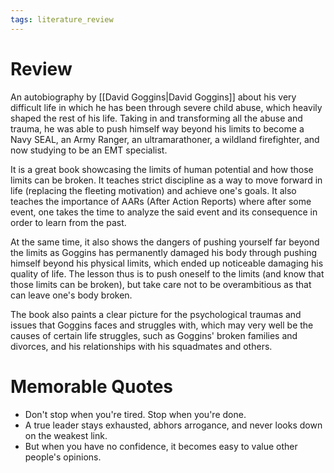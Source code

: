 ```yaml
---
tags: literature_review
---
```


# Review

An autobiography by [[David Goggins|David Goggins]] about his very difficult life in which he has been through severe child abuse, which heavily shaped the rest of his life. Taking in and transforming all the abuse and trauma, he was able to push himself way beyond his limits to become a Navy SEAL, an Army Ranger, an ultramarathoner, a wildland firefighter, and now studying to be an EMT specialist.

It is a great book showcasing the limits of human potential and how those limits can be broken. It teaches strict discipline as a way to move forward in life (replacing the fleeting motivation) and achieve one's goals. It also teaches the importance of AARs (After Action Reports) where after some event, one takes the time to analyze the said event and its consequence in order to learn from the past.

At the same time, it also shows the dangers of pushing yourself far beyond the limits as Goggins has permanently damaged his body through pushing himself beyond his physical limits, which ended up noticeable damaging his quality of life. The lesson thus is to push oneself to the limits (and know that those limits can be broken), but take care not to be overambitious as that can leave one's body broken. 

The book also paints a clear picture for the psychological traumas and issues that Goggins faces and struggles with, which may very well be the causes of certain life struggles, such as Goggins' broken families and divorces, and his relationships with his squadmates and others.

# Memorable Quotes

- Don't stop when you're tired. Stop when you're done.
- A true leader stays exhausted, abhors arrogance, and never looks down on the weakest link.
- But when you have no confidence, it becomes easy to value other people's opinions.